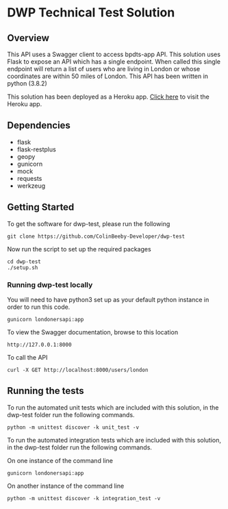 # DWP Technical Test Solution

## Overview

This API uses a Swagger client to access bpdts-app API. This solution uses Flask to expose an API which has a single endpoint. When called this single endpoint will return a list of users who are living in London or whose coordinates are within 50 miles of London. This API has been written in python (3.8.2)

This solution has been deployed as a Heroku app. [Click here](https://londoners.herokuapp.com) to visit the Heroku app.

## Dependencies

* flask
* flask-restplus
* geopy
* gunicorn
* mock
* requests
* werkzeug


## Getting Started

To get the software for dwp-test, please run the following

```
git clone https://github.com/ColinBeeby-Developer/dwp-test
```

Now run the script to set up the required packages

```
cd dwp-test
./setup.sh
```

### Running dwp-test locally

You will need to have python3 set up as your default python instance in order to run this code.

```
gunicorn londonersapi:app
```

To view the Swagger documentation, browse to this location

```
http://127.0.0.1:8000
```

To call the API

```
curl -X GET http://localhost:8000/users/london
```

## Running the tests

To run the automated unit tests which are included with this solution, in the dwp-test folder run the following commands.

```
python -m unittest discover -k unit_test -v
```

To run the automated integration tests which are included with this solution, in the dwp-test folder run the following commands.

On one instance of the command line 

```
gunicorn londonersapi:app
```
On another instance of the command line

```
python -m unittest discover -k integration_test -v
```

